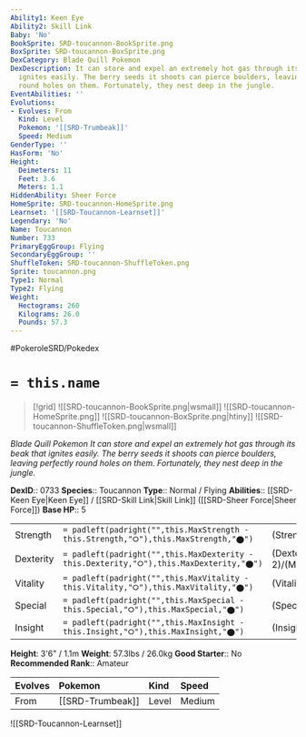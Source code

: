 ```yaml
---
Ability1: Keen Eye
Ability2: Skill Link
Baby: 'No'
BookSprite: SRD-toucannon-BookSprite.png
BoxSprite: SRD-toucannon-BoxSprite.png
DexCategory: Blade Quill Pokemon
DexDescription: It can store and expel an extremely hot gas through its beak that
  ignites easily. The berry seeds it shoots can pierce boulders, leaving perfectly
  round holes on them. Fortunately, they nest deep in the jungle.
EventAbilities: ''
Evolutions:
- Evolves: From
  Kind: Level
  Pokemon: '[[SRD-Trumbeak]]'
  Speed: Medium
GenderType: ''
HasForm: 'No'
Height:
  Deimeters: 11
  Feet: 3.6
  Meters: 1.1
HiddenAbility: Sheer Force
HomeSprite: SRD-toucannon-HomeSprite.png
Learnset: '[[SRD-Toucannon-Learnset]]'
Legendary: 'No'
Name: Toucannon
Number: 733
PrimaryEggGroup: Flying
SecondaryEggGroup: ''
ShuffleToken: SRD-toucannon-ShuffleToken.png
Sprite: toucannon.png
Type1: Normal
Type2: Flying
Weight:
  Hectograms: 260
  Kilograms: 26.0
  Pounds: 57.3
---
```


#PokeroleSRD/Pokedex

# `= this.name`

> [!grid]
> ![[SRD-toucannon-BookSprite.png|wsmall]]
> ![[SRD-toucannon-HomeSprite.png]]
> ![[SRD-toucannon-BoxSprite.png|htiny]]
> ![[SRD-toucannon-ShuffleToken.png|wsmall]]


*Blade Quill Pokemon*
*It can store and expel an extremely hot gas through its beak that ignites easily. The berry seeds it shoots can pierce boulders, leaving perfectly round holes on them. Fortunately, they nest deep in the jungle.*

**DexID**:: 0733
**Species**:: Toucannon
**Type**:: Normal / Flying
**Abilities**:: [[SRD-Keen Eye|Keen Eye]] / [[SRD-Skill Link|Skill Link]] ([[SRD-Sheer Force|Sheer Force]])
**Base HP**:: 5

|           |                                                                                        |                                          |
| --------- | -------------------------------------------------------------------------------------- | ---------------------------------------- |
| Strength  | `= padleft(padright("",this.MaxStrength - this.Strength,"⭘"),this.MaxStrength,"⬤")`    | (Strength::3)/(MaxStrength::7)   |
| Dexterity | `= padleft(padright("",this.MaxDexterity - this.Dexterity,"⭘"),this.MaxDexterity,"⬤")` | (Dexterity:: 2)/(MaxDexterity::4) |
| Vitality  | `= padleft(padright("",this.MaxVitality - this.Vitality,"⭘"),this.MaxVitality,"⬤")`    | (Vitality::2)/(MaxVitality::5)   |
| Special   | `= padleft(padright("",this.MaxSpecial - this.Special,"⭘"),this.MaxSpecial,"⬤")`       | (Special::2)/(MaxSpecial::5)     |
| Insight   | `= padleft(padright("",this.MaxInsight - this.Insight,"⭘"),this.MaxInsight,"⬤")`       | (Insight::2)/(MaxInsight::5)     |

**Height**: 3'6" / 1.1m
**Weight**: 57.3lbs / 26.0kg
**Good Starter**:: No
**Recommended Rank**:: Amateur

| Evolves   | Pokemon          | Kind   | Speed   |
|:----------|:-----------------|:-------|:--------|
| From      | [[SRD-Trumbeak]] | Level  | Medium  |

![[SRD-Toucannon-Learnset]]